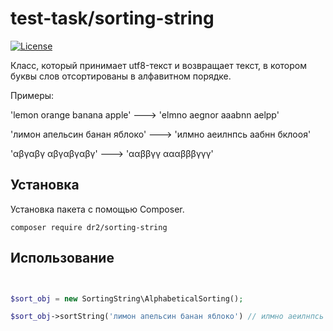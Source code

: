 test-task/sorting-string
=================
[![License](http://img.shields.io/badge/license-MIT-brightgreen.svg?style=flat-square)](https://tldrlegal.com/license/mit-license)



Класс, который принимает utf8-текст и возвращает текст, в котором буквы слов отсортированы в алфавитном порядке.



Примеры:

'lemon orange banana apple' ---> 'elmno aegnor aaabnn aelpp'

'лимон апельсин банан яблоко' ---> 'илмно аеилнпсь аабнн бклооя'

'αβγαβγ αβγαβγαβγ' ---> 'ααββγγ αααβββγγγ'


  
Установка
------------------
Установка пакета с помощью Composer.

```
composer require dr2/sorting-string
```


Использование
-------------

```php


$sort_obj = new SortingString\AlphabeticalSorting();

$sort_obj->sortString('лимон апельсин банан яблоко') // илмно аеилнпсь аабнн бклооя

```